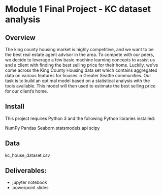 # Module 1 Final Project - KC dataset analysis


## Overview
The king county housing market is highly competitive, and we want to be the best real estate agent advisor in the area. To compete with our peers, we decide to leverage a few basic machine learning concepts to assist us and a client with finding the best selling price for their home. Luckily, we’ve come across the King County Housing data set which contains aggregated data on various features for houses in Greater Seattle communities. Our task is to build an optimal model based on a statistical analysis with the tools available. This model will then used to estimate the best selling price for our client’s home.

## Install
This project requires Python 3 and the following Python libraries installed:

NumPy
Pandas
Seaborn
statsmodels.api
scipy

## Data
kc_house_dataset.csv

## Deliverables:
- jupyter notebook
- powerpoint slides
